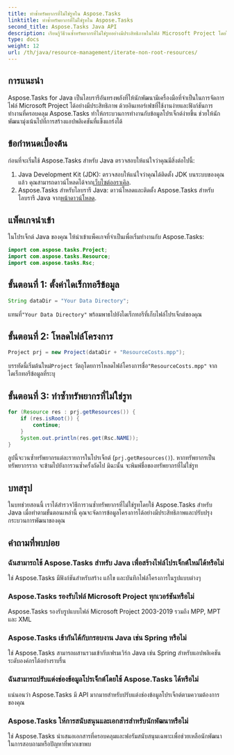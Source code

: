 ```yaml
---
title: ทำซ้ำทรัพยากรที่ไม่ใช่รูทใน Aspose.Tasks
linktitle: ทำซ้ำทรัพยากรที่ไม่ใช่รูทใน Aspose.Tasks
second_title: Aspose.Tasks Java API
description: เรียนรู้วิธีวนซ้ำทรัพยากรที่ไม่ใช่รูทอย่างมีประสิทธิภาพในไฟล์ Microsoft Project โดยใช้ Aspose.Tasks สำหรับ Java ปรับปรุงกระบวนการพัฒนาของคุณ
type: docs
weight: 12
url: /th/java/resource-management/iterate-non-root-resources/
---
```

## การแนะนำ
Aspose.Tasks for Java เป็นไลบรารีอันทรงพลังที่ให้นักพัฒนามีเครื่องมือที่จำเป็นในการจัดการไฟล์ Microsoft Project ได้อย่างมีประสิทธิภาพ ด้วยอินเทอร์เฟซที่ใช้งานง่ายและฟังก์ชันการทำงานที่ครอบคลุม Aspose.Tasks ทำให้กระบวนการทำงานกับข้อมูลโปรเจ็กต์ง่ายขึ้น ช่วยให้นักพัฒนามุ่งเน้นไปที่การสร้างแอปพลิเคชันที่แข็งแกร่งได้
## ข้อกำหนดเบื้องต้น
ก่อนที่จะเริ่มใช้ Aspose.Tasks สำหรับ Java ตรวจสอบให้แน่ใจว่าคุณมีสิ่งต่อไปนี้:
1.  Java Development Kit (JDK): ตรวจสอบให้แน่ใจว่าคุณได้ติดตั้ง JDK บนระบบของคุณแล้ว คุณสามารถดาวน์โหลดได้จาก[เว็บไซต์ออราเคิล](https://www.oracle.com/java/technologies/javase-jdk11-downloads.html).
2. Aspose.Tasks สำหรับไลบรารี Java: ดาวน์โหลดและติดตั้ง Aspose.Tasks สำหรับไลบรารี Java จาก[หน้าดาวน์โหลด](https://releases.aspose.com/tasks/java/).

## แพ็คเกจนำเข้า
ในโปรเจ็กต์ Java ของคุณ ให้นำเข้าแพ็คเกจที่จำเป็นเพื่อเริ่มทำงานกับ Aspose.Tasks:
```java
import com.aspose.tasks.Project;
import com.aspose.tasks.Resource;
import com.aspose.tasks.Rsc;
```

## ขั้นตอนที่ 1: ตั้งค่าไดเร็กทอรีข้อมูล
```java
String dataDir = "Your Data Directory";
```
 แทนที่`"Your Data Directory"` พร้อมพาธไปยังไดเร็กทอรีที่เก็บไฟล์โปรเจ็กต์ของคุณ
## ขั้นตอนที่ 2: โหลดไฟล์โครงการ
```java
Project prj = new Project(dataDir + "ResourceCosts.mpp");
```
 บรรทัดนี้เริ่มต้นใหม่`Project` วัตถุโดยการโหลดไฟล์โครงการชื่อ`"ResourceCosts.mpp"` จากไดเร็กทอรีข้อมูลที่ระบุ
## ขั้นตอนที่ 3: ทำซ้ำทรัพยากรที่ไม่ใช่รูท
```java
for (Resource res : prj.getResources()) {
    if (res.isRoot()) {
        continue;
    }
    System.out.println(res.get(Rsc.NAME));
}
```
ลูปนี้จะวนซ้ำทรัพยากรแต่ละรายการในโปรเจ็กต์ (`prj.getResources()`). หากทรัพยากรเป็นทรัพยากรราก จะข้ามไปยังการวนซ้ำครั้งถัดไป มิฉะนั้น จะพิมพ์ชื่อของทรัพยากรที่ไม่ใช่รูท

## บทสรุป
ในบทช่วยสอนนี้ เราได้สำรวจวิธีการวนซ้ำทรัพยากรที่ไม่ใช่รูทโดยใช้ Aspose.Tasks สำหรับ Java เมื่อทำตามขั้นตอนเหล่านี้ คุณจะจัดการข้อมูลโครงการได้อย่างมีประสิทธิภาพและปรับปรุงกระบวนการพัฒนาของคุณ
## คำถามที่พบบ่อย
### ฉันสามารถใช้ Aspose.Tasks สำหรับ Java เพื่อสร้างไฟล์โปรเจ็กต์ใหม่ได้หรือไม่
ใช่ Aspose.Tasks มีฟังก์ชันสำหรับสร้าง แก้ไข และบันทึกไฟล์โครงการในรูปแบบต่างๆ
### Aspose.Tasks รองรับไฟล์ Microsoft Project ทุกเวอร์ชันหรือไม่
Aspose.Tasks รองรับรูปแบบไฟล์ Microsoft Project 2003-2019 รวมถึง MPP, MPT และ XML
### Aspose.Tasks เข้ากันได้กับกรอบงาน Java เช่น Spring หรือไม่
ใช่ Aspose.Tasks สามารถผสานรวมเข้ากับเฟรมเวิร์ก Java เช่น Spring สำหรับแอปพลิเคชันระดับองค์กรได้อย่างราบรื่น
### ฉันสามารถปรับแต่งช่องข้อมูลโปรเจ็กต์โดยใช้ Aspose.Tasks ได้หรือไม่
แน่นอนว่า Aspose.Tasks มี API มากมายสำหรับปรับแต่งช่องข้อมูลโปรเจ็กต์ตามความต้องการของคุณ
### Aspose.Tasks ให้การสนับสนุนและเอกสารสำหรับนักพัฒนาหรือไม่
ใช่ Aspose.Tasks นำเสนอเอกสารที่ครอบคลุมและฟอรัมสนับสนุนเฉพาะเพื่อช่วยเหลือนักพัฒนาในการสอบถามหรือปัญหาที่พวกเขาพบ